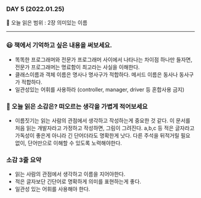 ### DAY 5 (2022.01.25)

🔖 오늘 읽은 범위 : 2장 의미있는 이름

---

### 😃 책에서 기억하고 싶은 내용을 써보세요.

- 똑똑한 프로그래머와 전문가 프로그래머 사이에서 나타나는 차이점 하나만 들자면, 전문가 프로그래머는 명료함이 최고라는 사실을 이해한다.
- 클래스이름과 객체 이름은 명사나 명사구가 적합하다. 메서드 이름은 동사나 동사구가 적합하다.
- 일관성있는 어휘를 사용하라 (controller, manager, driver 등 혼합사용 금지)

### 🤔 오늘 읽은 소감은? 떠오르는 생각을 가볍게 적어보세요

- 이름짓기는 읽는 사람의 관점에서 생각하고 작성하는게 중요한 것 같다. 이 문서를 처음 읽는 개발자라고 가정하고 작성하면, 그림이 그려진다. a,b,c 등 적은 글자라고 가독성이 좋은게 아니라 긴 단어더라도 명확한게 낫다. 다른 주석을 뒤적거릴 필요 없이, 단어만으로 이해할 수 있도록 노력해야한다.

### 소감 3줄 요약

- 읽는 사람의 관점에서 생각하고 이름을 지어야한다.
- 적은 글자보단 긴단어로 명확하게 의미를 표현하는게 좋다.
- 일관성 있는 어휘를 사용해야 한다.
